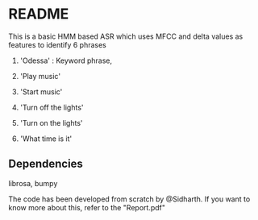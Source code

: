 # README
This is a basic HMM based ASR which uses MFCC and delta values as features to identify 6 phrases 
 
1. 'Odessa' : Keyword phrase, 

2. 'Play music'

3. 'Start music'

4. 'Turn off the lights'

5. 'Turn on the lights'

6. 'What time is it'

## Dependencies
librosa, bumpy

The code has been developed from scratch by @Sidharth. If you want to know more about this, refer to the "Report.pdf" 


